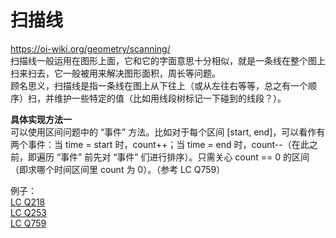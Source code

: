 # 扫描线

https://oi-wiki.org/geometry/scanning/  
扫描线一般运用在图形上面，它和它的字面意思十分相似，就是一条线在整个图上扫来扫去，它一般被用来解决图形面积，周长等问题。  
顾名思义，扫描线是指一条线在图上从下往上（或从左往右等等，总之有一个顺序）扫，并维护一些特定的值（比如用线段树标记一下碰到的线段？）。  
  
**具体实现方法一**  
可以使用区间问题中的 “事件” 方法。比如对于每个区间 [start, end]，可以看作有两个事件：当 time = start 时，count++；当 time = end 时，count--（在此之前，即遍历 “事件” 前先对 “事件” 们进行排序）。只需关心 count == 0 的区间（即求哪个时间区间里 count 为 0）。（参考 LC Q759）  
  
例子：  
[LC Q218](./../Leetcode%20Practices/algorithms/hard/218%20The%20Skyline%20Problem.java)  
[LC Q253](./../Leetcode%20Practices/algorithms/medium/253%20Meeting%20Rooms%20II.java)  
[LC Q759](./../Leetcode%20Practices/algorithms/hard/759%20Employee%20Free%20Time.java)  
